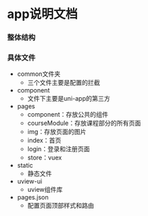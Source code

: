 # app说明文档

### 整体结构

### 具体文件

- common文件夹
  - 三个文件主要是配置的拦截
- component
  - 文件下主要是uni-app的第三方
- pages
  - component：存放公共的组件
  - courseModule：存放课程部分的所有页面
  - img：存放页面的图片
  - index：首页
  - login：登录和注册页面
  - store：vuex
- static
  - 静态文件
- uview-ui
  - uview组件库
- pages.json
  - 配置页面顶部样式和路由